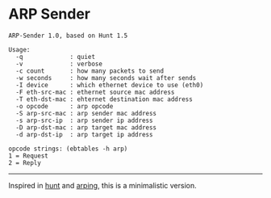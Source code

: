 # ARP Sender

```
ARP-Sender 1.0, based on Hunt 1.5

Usage:
  -q             : quiet
  -v             : verbose
  -c count       : how many packets to send
  -w seconds     : how many seconds wait after sends
  -I device      : which ethernet device to use (eth0)
  -F eth-src-mac : ethernet source mac address
  -T eth-dst-mac : ehternet destination mac address
  -o opcode      : arp opcode
  -S arp-src-mac : arp sender mac address
  -s arp-src-ip  : arp sender ip address
  -D arp-dst-mac : arp target mac address
  -d arp-dst-ip  : arp target ip address

opcode strings: (ebtables -h arp)
1 = Request
2 = Reply
```

---
Inspired in [hunt](https://code.launchpad.net/ubuntu/+source/hunt) and [arping](https://github.com/iputils/iputils/blob/master/arping.c), this is a minimalistic version.
